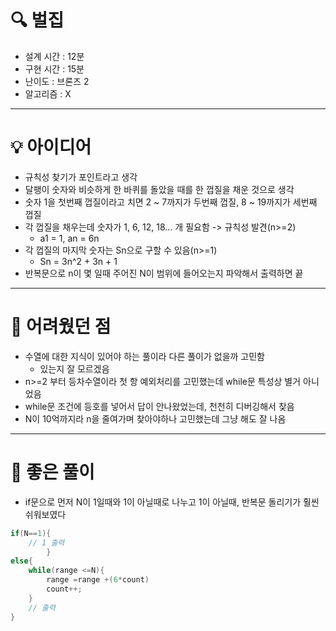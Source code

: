 # 🔍 벌집
- 설계 시간 : 12분
- 구현 시간 : 15분
- 난이도 : 브론즈 2
- 알고리즘 : X

---

# 💡 아이디어
- 규칙성 찾기가 포인트라고 생각
- 달팽이 숫자와 비슷하게 한 바퀴를 돌았을 때를 한 껍질을 채운 것으로 생각
- 숫자 1을 첫번째 껍질이라고 치면 2 ~ 7까지가 두번째 껍질, 8 ~ 19까지가 세번째 껍질
- 각 껍질을 채우는데 숫자가 1, 6, 12, 18... 개 필요함 -> 규칙성 발견(n>=2)
  - a1 = 1, an = 6n
- 각 껍질의 마지막 숫자는 Sn으로 구할 수 있음(n>=1)
  - Sn = 3n^2 + 3n + 1
- 반복문으로 n이 몇 일때 주어진 N이 범위에 들어오는지 파악해서 출력하면 끝

---

# 🧠 어려웠던 점
- 수열에 대한 지식이 있어야 하는 풀이라 다른 풀이가 없을까 고민함
  - 있는지 잘 모르겠음
- n>=2 부터 등차수열이라 첫 항 예외처리를 고민했는데 while문 특성상 별거 아니었음
- while문 조건에 등호를 넣어서 답이 안나왔었는데, 천천히 디버깅해서 찾음
- N이 10억까지라 n을 줄여가며 찾아야하나 고민했는데 그냥 해도 잘 나옴

---

# 🧐 좋은 풀이
- if문으로 먼저 N이 1일때와 1이 아닐때로 나누고 1이 아닐때, 반복문 돌리기가 훨씬 쉬워보였다
```java
if(N==1){
    // 1 출력
        }
else{
    while(range <=N){
        range =range +(6*count)
        count++;
    }
    // 출력
}
```

